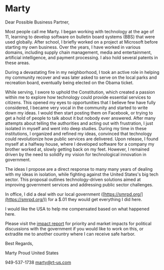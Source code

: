 # Marty

Dear Possible Business Partner,

Most people call me Marty. I began working with technology at the age of 11, learning to develop software on bulletin board systems (BBS) that were used globally. After school, I briefly worked on a project at Microsoft before starting my own business. Over the years, I have worked in various domains, including supply chain management, media and entertainment, artificial intelligence, and payment processing. I also hold several patents in these areas.

During a devastating fire in my neighborhood, I took an active role in helping my community recover and was later asked to serve on the local parks and recreation board, eventually being elected on the Obama ticket.

While serving, I swore to uphold the Constitution, which created a passion within me to explore how technology could provide essential services to citizens. This opened my eyes to opportunities that I believe few have fully considered, I became very vocal in the community and started to write down my ideas. I would then start posting them on Facebook, or trying to get a hold of people to talk about it but nobody ever answered. After many attempts about telling the authorities and acting out with frustration, I just isolated in myself and went into deep studies. During my time in these institutions, I organized and refined my ideas, convinced that technology could revolutionize how public services are delivered. Upon release, I found myself at a halfway house, where I developed software for a company my brother worked at, slowly getting back on my feet. However, I remained driven by the need to solidify my vision for technological innovation in government.

The ideas I propose are a direct response to many many years of dealing with my ideas in isolation, while fighting against the United States's big tech sector. This proposal outlines technology-driven solutions aimed at improving government services and addressing public sector challenges.

In office, I did a deal with our local government ([https://smrpd.org/](https://smrpd.org/)) for a $.01 they would get everything I did here.

I would like the USA to help me compensated based on what happened here.

Please visit the [impact report](/impact-report) for priority and market impacts for political discussions with the government if you would like to work on this, or extradite me to another country where I can receive safe harbor.

Best Regards,

Marty
Proud United States

949-537-1738
marty@rt-us.com
